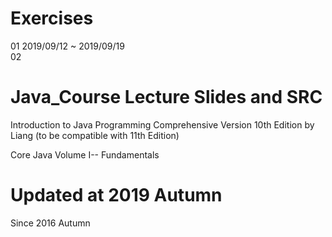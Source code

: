 # Exercises 
01 2019/09/12 ~ 2019/09/19  
02  
  

# Java_Course Lecture Slides and SRC
Introduction to Java Programming Comprehensive Version 10th Edition by Liang (to be  compatible with 11th Edition)  

Core Java Volume I-- Fundamentals  

# Updated at 2019 Autumn 
Since 2016 Autumn

